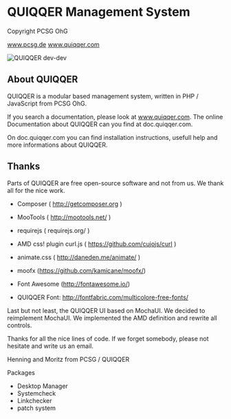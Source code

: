 
# QUIQQER Management System
Copyright PCSG OhG

www.pcsg.de
www.quiqqer.com

![QUIQQER dev-dev](https://img.shields.io/badge/QUIQQER-dev-dd1144.svg)


## About QUIQQER

QUIQQER is a modular based management system,
written in PHP / JavaScript from PCSG OhG.

If you search a documentation, please look at www.quiqqer.com.
The online Documentation about QUIQQER can you find at doc.quiqqer.com.

On doc.quiqqer.com you can find installation instructions, usefull help and more informations about QUIQQER.

## Thanks

Parts of QUIQQER are free open-source software and not from us.
We thank all for the nice work.

- Composer ( http://getcomposer.org )
- MooTools ( http://mootools.net/ )
- requirejs ( requirejs.org/ )
- AMD css! plugin curl.js ( https://github.com/cujojs/curl )
- animate.css ( http://daneden.me/animate/ )
- moofx (https://github.com/kamicane/moofx/)
- Font Awesome (http://fontawesome.io/)

- QUIQQER Font: http://fontfabric.com/multicolore-free-fonts/

Last but not least, the QUIQQER UI based on MochaUI.
We decided to reimplement MochaUI.
We implemented the AMD definition and rewrite all controls.

Thanks for all the nice lines of code.
If we forget somebody, please not hesitate and write us an email.

Henning and Moritz from PCSG / QUIQQER






Packages

- Desktop Manager
- Systemcheck
- Linkchecker
- patch system
